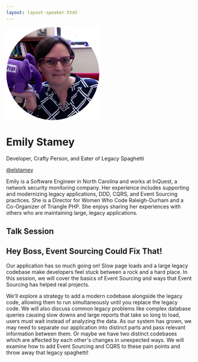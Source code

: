```yaml
---
layout: layout-speaker.html
---
```

<div class="container section featured-speaker">
  <div class="row">
    <div class="col-xs-12 col-sm-2 img-container">
      <img class="speaker-page-img" src="../img/speakers/Emily-Stamey-ON.png">
    </div>
    <div class="col-xs-12 col-sm-10 copy-container">
        <h1 class="speaker-header">Emily Stamey</h1>
        <span class="speaker-subtitle">Developer, Crafty Person, and Eater of Legacy Spaghetti</span>
        <p><a class="speaker-handle" href="https://twitter.com/elstamey" target="_blank">@elstamey</a></p>
        <p>Emily is a Software Engineer in North Carolina and works at InQuest, a network security monitoring company. Her experience includes supporting and modernizing legacy applications, DDD, CQRS, and Event Sourcing practices. She is a Director for Women Who Code Raleigh-Durham and a Co-Organizer of Triangle PHP. She enjoys sharing her experiences with others who are maintaining large, legacy applications.</p>
        <h2>Talk Session</h2>
        <h2 class="gold">Hey Boss, Event Sourcing Could Fix That!</h2>
        <p>Our application has so much going on! Slow page loads and a large legacy codebase make developers feel stuck between a rock and a hard place. In this session, we will cover the basics of Event Sourcing and ways that Event Sourcing has helped real projects.</p>
        <p>We'll explore a strategy to add a modern codebase alongside the legacy code, allowing them to run simultaneously until you replace the legacy code. We will also discuss common legacy problems like complex database queries causing slow downs and large reports that take so long to load, users must wait instead of analyzing the data. As our system has grown, we may need to separate our application into distinct parts and pass relevant information between them. Or maybe we have two distinct codebases which are affected by each other's changes in unexpected ways. We will examine how to add Event Sourcing and CQRS to these pain points and throw away that legacy spaghetti!</p>
    </div>
  </div>
</div>